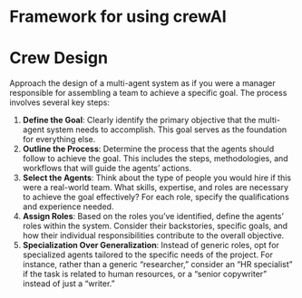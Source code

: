Framework for using crewAI
====

# Crew Design
Approach the design of a multi-agent system as if you were a manager responsible for assembling a team to achieve a specific goal. The process involves several key steps:

1.	**Define the Goal**: Clearly identify the primary objective that the multi-agent system needs to accomplish. This goal serves as the foundation for everything else.
2.	**Outline the Process**: Determine the process that the agents should follow to achieve the goal. This includes the steps, methodologies, and workflows that will guide the agents’ actions.
3.	**Select the Agents**: Think about the type of people you would hire if this were a real-world team. What skills, expertise, and roles are necessary to achieve the goal effectively? For each role, specify the qualifications and experience needed.
4.	**Assign Roles**: Based on the roles you’ve identified, define the agents’ roles within the system. Consider their backstories, specific goals, and how their individual responsibilities contribute to the overall objective.
5.	**Specialization Over Generalization**: Instead of generic roles, opt for specialized agents tailored to the specific needs of the project. For instance, rather than a generic “researcher,” consider an “HR specialist” if the task is related to human resources, or a “senior copywriter” instead of just a “writer.”

